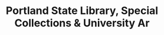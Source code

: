 ---
layout: repo
title: "Portland State Library, Special Collections & University Ar"
id: 25320
permalink: repos/25320/
---
